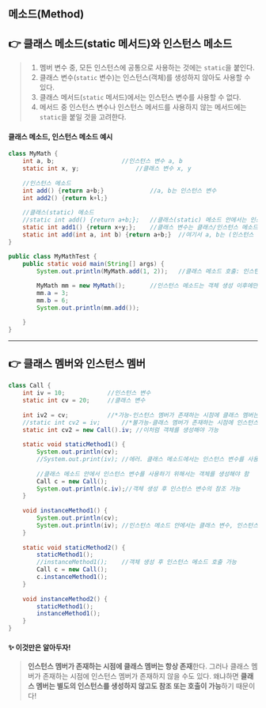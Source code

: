 ## 메소드(Method)



## 👉 클래스 메소드(static 메서드)와 인스턴스 메소드

> 1. 멤버 변수 중, 모든 인스턴스에 공통으로 사용하는 것에는 `static`을 붙인다.
> 2. 클래스 변수(`static` 변수)는 인스턴스(객체)를 생성하지 않아도 사용할 수 있다.
> 3. 클래스 메서드(`static` 메서드)에서는 인스턴스 변수를 사용할 수 없다.
> 4. 메서드 중 인스턴스 변수나 인스턴스 메서드를 사용하지 않는 메서드에는 `static`을 붙일 것을 고려한다.

#### 클래스 메소드, 인스턴스 메소드 예시

```java
class MyMath {
	int a, b;					//인스턴스 변수 a, b
	static int x, y;				//클래스 변수 x, y 
    
	//인스턴스 메소드
	int add() {return a+b;}				//a, b는 인스턴스 변수
	int add2() {return k+l;}
	
	//클래스(static) 메소드
	//static int add() {return a+b;};	//클래스(static) 메소드 안에서는 인스턴스 변수를 사용할 수 없음
	static int add1() {return x+y;};	//클래스 변수는 클래스/인스턴스 메소드 안에서 모두 사용 가능
	static int add(int a, int b) {return a+b;}	//여기서 a, b는 (인스턴스 변수가 아닌) 지역변수
}

public class MyMathTest {
	public static void main(String[] args) {
		System.out.println(MyMath.add(1, 2));	//클래스 메소드 호출: 인스턴스(객체) 생성 없이 호출이 가능
		
		MyMath mm = new MyMath();		//인스턴스 메소드는 객체 생성 이후에만 호출이 가능함
		mm.a = 3;
		mm.b = 6;
		System.out.println(mm.add());		

	}
}
```

------



## 👉 클래스 멤버와 인스턴스 멤버

```java
class Call {
	int iv = 10;			//인스턴스 변수
	static int cv = 20;		//클래스 변수
	
	int iv2 = cv;			//*가능-인스턴스 멤버가 존재하는 시점에 클래스 멤버는 항상 존재함
	//static int cv2 = iv;		//*불가능-클래스 멤버가 존재하는 시점에 인스턴스 멤버가 존재하지 않을 수도 있음(객체를 생성하지 않은 경우)
	static int cv2 = new Call().iv;	//이처럼 객체를 생성해야 가능
	
	static void staticMethod1() {
		System.out.println(cv);
		//System.out.print(iv);	//에러. 클래스 메소드에서는 인스턴스 변수를 사용할 수 없음
		
		//클래스 메소드 안에서 인스턴스 변수를 사용하기 위해서는 객체를 생성해야 함
		Call c = new Call();
		System.out.println(c.iv);//객체 생성 후 인스턴스 변수의 참조 가능
	}
	
	void instanceMethod1() {
		System.out.println(cv);
		System.out.println(iv);	//인스턴스 메소드 안에서는 클래스 변수, 인스턴스 변수 모두 사용 가능
	}
	
	static void staticMethod2() {
		staticMethod1();
		//instanceMethod1();	//객체 생성 후 인스턴스 메소드 호출 가능
		Call c = new Call();
		c.instanceMethod1();	
	}
	
	void instanceMethod2() {
		staticMethod1();
		instanceMethod1();
	}
}
```

#### ✨ 이것만은 알아두자!

> **인스턴스 멤버가 존재하는 시점에 클래스 멤버는 항상 존재**한다. 그러나 클래스 멤버가 존재하는 시점에 인스턴스 멤버가 존재하지 않을 수도 있다. 왜냐하면 **클래스 멤버는 별도의 인스턴스를 생성하지 않고도 참조 또는 호출이 가능**하기 때문이다!
